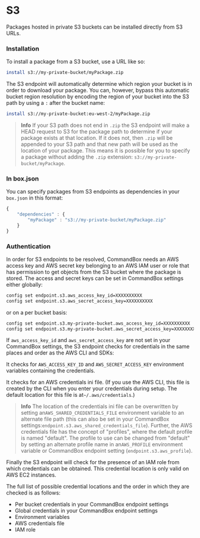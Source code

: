 # S3

Packages hosted in private S3 buckets can be installed directly from S3 URLs.

### Installation

To install a package from a S3 bucket, use a URL like so:

```bash
install s3://my-private-bucket/myPackage.zip
```

The S3 endpoint will automatically determine which region your bucket is in order to download your package. You can, however, bypass this automatic bucket region resolution by encoding the region of your bucket into the S3 path by using a `:` after the bucket name:

```bash
install s3://my-private-bucket:eu-west-2/myPackage.zip
```

> **Info** If your S3 path does not end in `.zip` the S3 endpoint will make a HEAD request to S3 for the package path to determine if your package exists at that location. If it does not, then `.zip` will be appended to your S3 path and that new path will be used as the location of your package. This means it is possible for you to specify a package without adding the `.zip` extension: `s3://my-private-bucket/myPackage`.

### In box.json

You can specify packages from S3 endpoints as dependencies in your `box.json` in this format:

```javascript
{
    "dependencies" : {
        "myPackage" : "s3://my-private-bucket/myPackage.zip"
    }
}
```

### Authentication

In order for S3 endpoints to be resolved, CommandBox needs an AWS access key and AWS secret key belonging to an AWS IAM user or role that has permission to get objects from the S3 bucket where the package is stored. The access and secret keys can be set in CommandBox settings either globally:

```bash
config set endpoint.s3.aws_access_key_id=XXXXXXXXXX
config set endpoint.s3.aws_secret_access_key=XXXXXXXXXX
```

or on a per bucket basis:

```bash
config set endpoint.s3.my-private-bucket.aws_access_key_id=XXXXXXXXXX
config set endpoint.s3.my-private-bucket.aws_secret_access_key=XXXXXXXXXX
```

If `aws_access_key_id` and `aws_secret_access_key` are not set in your CommandBox settings, the S3 endpoint checks for credentials in the same places and order as the AWS CLI and SDKs:

It checks for `AWS_ACCESS_KEY_ID` and `AWS_SECRET_ACCESS_KEY` environment variables containing the credentials.

It checks for an AWS credentials ini file. (If you use the AWS CLI, this file is created by the CLI when you enter your credentials during setup. The default location for this file is at`~/.aws/credentials`.)

> **Info** The location of the credentials ini file can be overwritten by setting an`AWS_SHARED_CREDENTIALS_FILE` environment variable to an alternate file path (this can also be set in your CommandBox settings:`endpoint.s3.aws_shared_credentials_file`). Further, the AWS credentials file has the concept of "profiles", where the default profile is named "default". The profile to use can be changed from "default" by setting an alternate profile name in an`AWS_PROFILE` environment variable or CommandBox endpoint setting (`endpoint.s3.aws_profile`).

Finally the S3 endpoint will check for the presence of an IAM role from which credentials can be obtained. This credential location is only valid on AWS EC2 instances.

The full list of possible credential locations and the order in which they are checked is as follows:

* Per bucket credentials in your CommandBox endpoint settings
* Global credentials in your CommandBox endpoint settings
* Environment variables
* AWS credentials file
* IAM role
